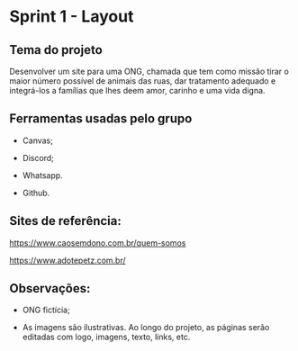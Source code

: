 # Sprint 1 - Layout

## Tema do projeto
Desenvolver um site para uma ONG, chamada que tem como missão tirar o maior número possível de animais das ruas, dar tratamento adequado e integrá-los a famílias que lhes deem amor, carinho e uma vida digna.

## Ferramentas usadas pelo grupo
- Canvas;

- Discord;

- Whatsapp.

- Github.

## Sites de referência:

https://www.caosemdono.com.br/quem-somos

https://www.adotepetz.com.br/

## Observações:

- ONG fictícia;

- As imagens são ilustrativas. Ao longo do projeto, as páginas serão editadas com logo, imagens, texto, links, etc.
